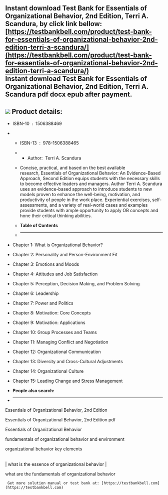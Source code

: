 Instant download **Test Bank for Essentials of Organizational Behavior, 2nd Edition, Terri A. Scandura,** by click link bellow:  
[https://testbankbell.com/product/test-bank-for-essentials-of-organizational-behavior-2nd-edition-terri-a-scandura/](https://testbankbell.com/product/test-bank-for-essentials-of-organizational-behavior-2nd-edition-terri-a-scandura/)  
**Instant download Test Bank for Essentials of Organizational Behavior, 2nd Edition, Terri A. Scandura pdf docx epub after payment.**
-------------------------------------------------------------------------------------------------------------------------------------


![](https://testbankbell.com/wp-content/uploads/2023/05/9781506388465_TestBank.jpg)
**Product details:**
--------------------


* ISBN-10 ‏ : ‎ 1506388469
* * ISBN-13 ‏ : ‎ 978-1506388465
  * * Author:  Terri A. Scandura
   
  * Concise, practical, and based on the best available research, Essentials of Organizational Behavior: An Evidence-Based Approach, Second Edition equips students with the necessary skills to become effective leaders and managers. Author Terri A. Scandura uses an evidence-based approach to introduce students to new models proven to enhance the well-being, motivation, and productivity of people in the work place. Experiential exercises, self-assessments, and a variety of real-world cases and examples provide students with ample opportunity to apply OB concepts and hone their critical thinking abilities.
  * **Table of Contents**
  * ---------------------
 
* Chapter 1: What is Organizational Behavior?
* Chapter 2: Personality and Person-Environment Fit
* Chapter 3: Emotions and Moods
* Chapter 4: Attitudes and Job Satisfaction
* Chapter 5: Perception, Decision Making, and Problem Solving
* Chapter 6: Leadership
* Chapter 7: Power and Politics
* Chapter 8: Motivation: Core Concepts
* Chapter 9: Motivation: Applications
* Chapter 10: Group Processes and Teams
* Chapter 11: Managing Conflict and Negotiation
* Chapter 12: Organizational Communication
* Chapter 13: Diversity and Cross-Cultural Adjustments
* Chapter 14: Organizational Culture
* Chapter 15: Leading Change and Stress Management
* **People also search:**
* -----------------------

Essentials of Organizational Behavior, 2nd Edition

Essentials of Organizational Behavior, 2nd Edition pdf

Essentials of Organizational Behavior

fundamentals of organizational behavior and environment

organizational behavior key elements


|  |
| --- |
| 
what is the essence of organizational behavior
 |


 what are the fundamentals of organizational behavior


     Get more solution manual or test bank at: [https://testbankbell.com](https://testbankbell.com)
